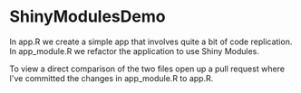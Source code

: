 # ShinyModulesDemo

In app.R we create a simple app that involves quite a bit of code replication. In app_module.R we refactor the application to use Shiny Modules.

To view a direct comparison of the two files open up a pull request where I've committed the changes in app_module.R to app.R.
